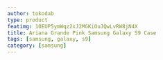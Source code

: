 ```yaml
---
author: tokodab
type: product
featimg: 10EUP5ymWqz2xJ2MGKiOuJQwLvRW8jN4X
title: Ariana Grande Pink Samsung Galaxy S9 Case
tags: [samsung, galaxy, s9]
category: [samsung]
---
```

